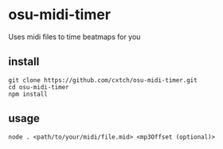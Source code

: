 # osu-midi-timer
Uses midi files to time beatmaps for you
## install
```|
git clone https://github.com/cxtch/osu-midi-timer.git
cd osu-midi-timer
npm install
```
## usage
`node . <path/to/your/midi/file.mid> <mp3Offset (optional)>`
